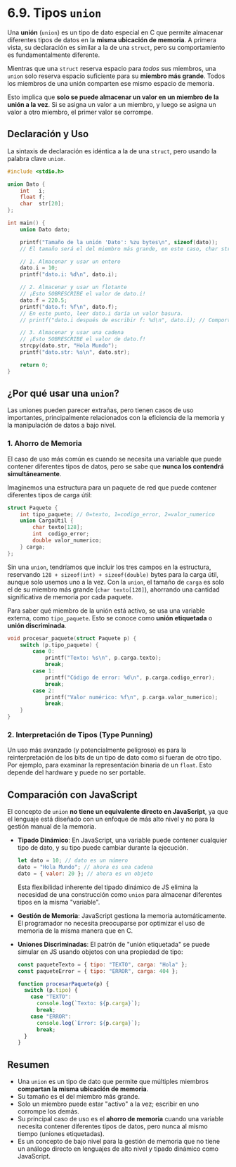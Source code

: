 # 6.9. Tipos `union`

Una **unión** (`union`) es un tipo de dato especial en C que permite almacenar diferentes tipos de datos en la **misma ubicación de memoria**. A primera vista, su declaración es similar a la de una `struct`, pero su comportamiento es fundamentalmente diferente.

Mientras que una `struct` reserva espacio para _todos_ sus miembros, una `union` solo reserva espacio suficiente para su **miembro más grande**. Todos los miembros de una unión comparten ese mismo espacio de memoria.

Esto implica que **solo se puede almacenar un valor en un miembro de la unión a la vez**. Si se asigna un valor a un miembro, y luego se asigna un valor a otro miembro, el primer valor se corrompe.

## Declaración y Uso

La sintaxis de declaración es idéntica a la de una `struct`, pero usando la palabra clave `union`.

```c
#include <stdio.h>

union Dato {
    int   i;
    float f;
    char  str[20];
};

int main() {
    union Dato dato;

    printf("Tamaño de la unión 'Dato': %zu bytes\n", sizeof(dato));
    // El tamaño será el del miembro más grande, en este caso, char str[20].

    // 1. Almacenar y usar un entero
    dato.i = 10;
    printf("dato.i: %d\n", dato.i);

    // 2. Almacenar y usar un flotante
    // ¡Esto SOBRESCRIBE el valor de dato.i!
    dato.f = 220.5;
    printf("dato.f: %f\n", dato.f);
    // En este punto, leer dato.i daría un valor basura.
    // printf("dato.i después de escribir f: %d\n", dato.i); // Comportamiento indefinido

    // 3. Almacenar y usar una cadena
    // ¡Esto SOBRESCRIBE el valor de dato.f!
    strcpy(dato.str, "Hola Mundo");
    printf("dato.str: %s\n", dato.str);

    return 0;
}
```

## ¿Por qué usar una `union`?

Las uniones pueden parecer extrañas, pero tienen casos de uso importantes, principalmente relacionados con la eficiencia de la memoria y la manipulación de datos a bajo nivel.

### 1. Ahorro de Memoria

El caso de uso más común es cuando se necesita una variable que puede contener diferentes tipos de datos, pero se sabe que **nunca los contendrá simultáneamente**.

Imaginemos una estructura para un paquete de red que puede contener diferentes tipos de carga útil:

```c
struct Paquete {
    int tipo_paquete; // 0=texto, 1=codigo_error, 2=valor_numerico
    union CargaUtil {
        char texto[128];
        int  codigo_error;
        double valor_numerico;
    } carga;
};
```

Sin una `union`, tendríamos que incluir los tres campos en la estructura, reservando `128 + sizeof(int) + sizeof(double)` bytes para la carga útil, aunque solo usemos uno a la vez. Con la `union`, el tamaño de `carga` es solo el de su miembro más grande (`char texto[128]`), ahorrando una cantidad significativa de memoria por cada paquete.

Para saber qué miembro de la unión está activo, se usa una variable externa, como `tipo_paquete`. Esto se conoce como **unión etiquetada** o **unión discriminada**.

```c
void procesar_paquete(struct Paquete p) {
    switch (p.tipo_paquete) {
        case 0:
            printf("Texto: %s\n", p.carga.texto);
            break;
        case 1:
            printf("Código de error: %d\n", p.carga.codigo_error);
            break;
        case 2:
            printf("Valor numérico: %f\n", p.carga.valor_numerico);
            break;
    }
}
```

### 2. Interpretación de Tipos (Type Punning)

Un uso más avanzado (y potencialmente peligroso) es para la reinterpretación de los bits de un tipo de dato como si fueran de otro tipo. Por ejemplo, para examinar la representación binaria de un `float`. Esto depende del hardware y puede no ser portable.

## Comparación con JavaScript

El concepto de `union` **no tiene un equivalente directo en JavaScript**, ya que el lenguaje está diseñado con un enfoque de más alto nivel y no para la gestión manual de la memoria.

- **Tipado Dinámico**: En JavaScript, una variable puede contener cualquier tipo de dato, y su tipo puede cambiar durante la ejecución.

  ```javascript
  let dato = 10; // dato es un número
  dato = "Hola Mundo"; // ahora es una cadena
  dato = { valor: 20 }; // ahora es un objeto
  ```

  Esta flexibilidad inherente del tipado dinámico de JS elimina la necesidad de una construcción como `union` para almacenar diferentes tipos en la misma "variable".

- **Gestión de Memoria**: JavaScript gestiona la memoria automáticamente. El programador no necesita preocuparse por optimizar el uso de memoria de la misma manera que en C.

- **Uniones Discriminadas**: El patrón de "unión etiquetada" se puede simular en JS usando objetos con una propiedad de tipo:

  ```javascript
  const paqueteTexto = { tipo: "TEXTO", carga: "Hola" };
  const paqueteError = { tipo: "ERROR", carga: 404 };

  function procesarPaquete(p) {
    switch (p.tipo) {
      case "TEXTO":
        console.log(`Texto: ${p.carga}`);
        break;
      case "ERROR":
        console.log(`Error: ${p.carga}`);
        break;
    }
  }
  ```

## Resumen

- Una `union` es un tipo de dato que permite que múltiples miembros **compartan la misma ubicación de memoria**.
- Su tamaño es el del miembro más grande.
- Solo un miembro puede estar "activo" a la vez; escribir en uno corrompe los demás.
- Su principal caso de uso es el **ahorro de memoria** cuando una variable necesita contener diferentes tipos de datos, pero nunca al mismo tiempo (uniones etiquetadas).
- Es un concepto de bajo nivel para la gestión de memoria que no tiene un análogo directo en lenguajes de alto nivel y tipado dinámico como JavaScript.
